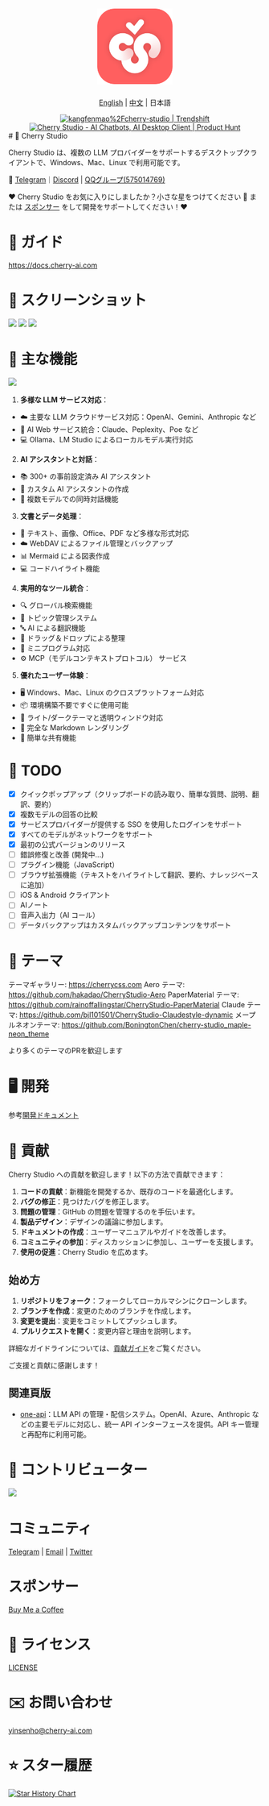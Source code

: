 <h1 align="center">
  <a href="https://github.com/CherryHQ/cherry-studio/releases">
    <img src="https://github.com/CherryHQ/cherry-studio/blob/main/build/icon.png?raw=true" width="150" height="150" alt="banner" />
  </a>
</h1>
<p align="center">
  <a href="https://github.com/CherryHQ/cherry-studio">English</a> | <a href="./README.zh.md">中文</a> | 日本語 <br>
</p>
<div align="center">
 <a href="https://trendshift.io/repositories/11772" target="_blank"><img src="https://trendshift.io/api/badge/repositories/11772" alt="kangfenmao%2Fcherry-studio | Trendshift" style="width: 250px; height: 55px;" width="250" height="55"/></a>
 <a href="https://www.producthunt.com/posts/cherry-studio?embed=true&utm_source=badge-featured&utm_medium=badge&utm_souce=badge-cherry&#0045;studio" target="_blank"><img src="https://api.producthunt.com/widgets/embed-image/v1/featured.svg?post_id=496640&theme=light" alt="Cherry&#0032;Studio - AI&#0032;Chatbots&#0044;&#0032;AI&#0032;Desktop&#0032;Client | Product Hunt" style="width: 250px; height: 54px;" width="250" height="54" /></a>
</div>
# 🍒 Cherry Studio

Cherry Studio は、複数の LLM プロバイダーをサポートするデスクトップクライアントで、Windows、Mac、Linux で利用可能です。

👏 [Telegram](https://t.me/CherryStudioAI)｜[Discord](https://discord.gg/wez8HtpxqQ) | [QQグループ(575014769)](https://qm.qq.com/q/lo0D4qVZKi)

❤️ Cherry Studio をお気に入りにしましたか？小さな星をつけてください 🌟 または [スポンサー](sponsor.md) をして開発をサポートしてください！❤️

# 📖 ガイド

https://docs.cherry-ai.com

# 🌠 スクリーンショット

![](https://github.com/user-attachments/assets/28585d83-4bf0-4714-b561-8c7bf57cc600)
![](https://github.com/user-attachments/assets/8576863a-f632-4776-bc12-657eeced9da3)
![](https://github.com/user-attachments/assets/790790d7-b462-48dd-bde1-91c1697a4648)

# 🌟 主な機能

![](https://github.com/user-attachments/assets/7b4f2f78-5cbe-4be8-9aec-f98d8405a505)

1. **多様な LLM サービス対応**：

- ☁️ 主要な LLM クラウドサービス対応：OpenAI、Gemini、Anthropic など
- 🔗 AI Web サービス統合：Claude、Peplexity、Poe など
- 💻 Ollama、LM Studio によるローカルモデル実行対応

2. **AI アシスタントと対話**：

- 📚 300+ の事前設定済み AI アシスタント
- 🤖 カスタム AI アシスタントの作成
- 💬 複数モデルでの同時対話機能

3. **文書とデータ処理**：

- 📄 テキスト、画像、Office、PDF など多様な形式対応
- ☁️ WebDAV によるファイル管理とバックアップ
- 📊 Mermaid による図表作成
- 💻 コードハイライト機能

4. **実用的なツール統合**：

- 🔍 グローバル検索機能
- 📝 トピック管理システム
- 🔤 AI による翻訳機能
- 🎯 ドラッグ＆ドロップによる整理
- 🔌 ミニプログラム対応
- ⚙️ MCP（モデルコンテキストプロトコル） サービス

5. **優れたユーザー体験**：

- 🖥️ Windows、Mac、Linux のクロスプラットフォーム対応
- 📦 環境構築不要ですぐに使用可能
- 🎨 ライト/ダークテーマと透明ウィンドウ対応
- 📝 完全な Markdown レンダリング
- 🤲 簡単な共有機能

# 📝 TODO

- [x] クイックポップアップ（クリップボードの読み取り、簡単な質問、説明、翻訳、要約）
- [x] 複数モデルの回答の比較
- [x] サービスプロバイダーが提供する SSO を使用したログインをサポート
- [x] すべてのモデルがネットワークをサポート
- [x] 最初の公式バージョンのリリース
- [ ] 錯誤修復と改善 (開発中...)
- [ ] プラグイン機能（JavaScript）
- [ ] ブラウザ拡張機能（テキストをハイライトして翻訳、要約、ナレッジベースに追加）
- [ ] iOS & Android クライアント
- [ ] AIノート
- [ ] 音声入出力（AI コール）
- [ ] データバックアップはカスタムバックアップコンテンツをサポート

# 🌈 テーマ

テーマギャラリー: https://cherrycss.com
Aero テーマ: https://github.com/hakadao/CherryStudio-Aero
PaperMaterial テーマ: https://github.com/rainoffallingstar/CherryStudio-PaperMaterial
Claude テーマ: https://github.com/bjl101501/CherryStudio-Claudestyle-dynamic
メープルネオンテーマ: https://github.com/BoningtonChen/cherry-studio_maple-neon_theme

より多くのテーマのPRを歓迎します

# 🖥️ 開発

参考[開発ドキュメント](dev.md)

# 🤝 貢献

Cherry Studio への貢献を歓迎します！以下の方法で貢献できます：

1. **コードの貢献**：新機能を開発するか、既存のコードを最適化します。
2. **バグの修正**：見つけたバグを修正します。
3. **問題の管理**：GitHub の問題を管理するのを手伝います。
4. **製品デザイン**：デザインの議論に参加します。
5. **ドキュメントの作成**：ユーザーマニュアルやガイドを改善します。
6. **コミュニティの参加**：ディスカッションに参加し、ユーザーを支援します。
7. **使用の促進**：Cherry Studio を広めます。

## 始め方

1. **リポジトリをフォーク**：フォークしてローカルマシンにクローンします。
2. **ブランチを作成**：変更のためのブランチを作成します。
3. **変更を提出**：変更をコミットしてプッシュします。
4. **プルリクエストを開く**：変更内容と理由を説明します。

詳細なガイドラインについては、[貢献ガイド](../CONTRIBUTING.md)をご覧ください。

ご支援と貢献に感謝します！

## 関連頁版

- [one-api](https://github.com/songquanpeng/one-api)：LLM API の管理・配信システム。OpenAI、Azure、Anthropic などの主要モデルに対応し、統一 API インターフェースを提供。API キー管理と再配布に利用可能。

# 🚀 コントリビューター

<a href="https://github.com/CherryHQ/cherry-studio/graphs/contributors">
  <img src="https://contrib.rocks/image?repo=kangfenmao/cherry-studio" />
</a>

# コミュニティ

[Telegram](https://t.me/CherryStudioAI) | [Email](mailto:support@cherry-ai.com) | [Twitter](https://x.com/kangfenmao)

# スポンサー

[Buy Me a Coffee](sponsor.md)

# 📃 ライセンス

[LICENSE](../LICENSE)

# ✉️ お問い合わせ

yinsenho@cherry-ai.com

# ⭐️ スター履歴

[![Star History Chart](https://api.star-history.com/svg?repos=kangfenmao/cherry-studio&type=Timeline)](https://star-history.com/#kangfenmao/cherry-studio&Timeline)
